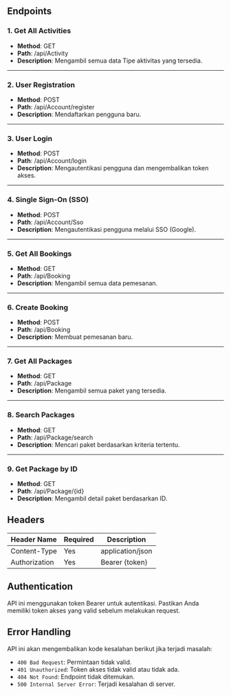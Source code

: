 ## Endpoints  

### 1. Get All Activities  
- **Method**: GET  
- **Path**: /api/Activity  
- **Description**: Mengambil semua data Tipe aktivitas yang tersedia.  

---

### 2. User Registration  
- **Method**: POST  
- **Path**: /api/Account/register  
- **Description**: Mendaftarkan pengguna baru.  

---

### 3. User Login  
- **Method**: POST  
- **Path**: /api/Account/login  
- **Description**: Mengautentikasi pengguna dan mengembalikan token akses.  

---

### 4. Single Sign-On (SSO)  
- **Method**: POST  
- **Path**: /api/Account/Sso  
- **Description**: Mengautentikasi pengguna melalui SSO (Google).  

---

### 5. Get All Bookings  
- **Method**: GET  
- **Path**: /api/Booking  
- **Description**: Mengambil semua data pemesanan.  

---

### 6. Create Booking  
- **Method**: POST  
- **Path**: /api/Booking  
- **Description**: Membuat pemesanan baru.  

---

### 7. Get All Packages  
- **Method**: GET  
- **Path**: /api/Package  
- **Description**: Mengambil semua paket yang tersedia.  

---

### 8. Search Packages  
- **Method**: GET  
- **Path**: /api/Package/search  
- **Description**: Mencari paket berdasarkan kriteria tertentu.  

---

### 9. Get Package by ID  
- **Method**: GET  
- **Path**: /api/Package/{id}  
- **Description**: Mengambil detail paket berdasarkan ID.  

## Headers

| Header Name     | Required | Description                      |
|------------------|----------|----------------------------------|
| Content-Type     | Yes      | application/json                 |
| Authorization    | Yes      | Bearer {token}                  |

## Authentication
API ini menggunakan token Bearer untuk autentikasi. Pastikan Anda memiliki token akses yang valid sebelum melakukan request.

## Error Handling 
API ini akan mengembalikan kode kesalahan berikut jika terjadi masalah:
* `400 Bad Request`: Permintaan tidak valid.
* `401 Unauthorized`: Token akses tidak valid atau tidak ada.
* `404 Not Found`: Endpoint tidak ditemukan.
* `500 Internal Server Error`: Terjadi kesalahan di server.